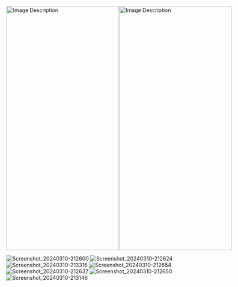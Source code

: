 
<div style="display: flex;">
  <img src="https://github.com/YagizTopaldemir/BalanceCard/assets/159691508/514cab88-3e3f-43fb-b9f5-f85f72c48216" width="300" height="650" alt="Image Description">
  <img src="https://github.com/YagizTopaldemir/BalanceCard/assets/159691508/a690ceb5-f103-4ae9-a84c-9e34523b95de" width="300" height="650" alt="Image Description">
</div>

![Screenshot_20240310-212600](https://github.com/YagizTopaldemir/BalanceCard/assets/159691508/a690ceb5-f103-4ae9-a84c-9e34523b95de)
![Screenshot_20240310-212624](https://github.com/YagizTopaldemir/BalanceCard/assets/159691508/336d3172-fb0d-4db4-a258-a6c501103559)
![Screenshot_20240310-213316](https://github.com/YagizTopaldemir/BalanceCard/assets/159691508/3583d876-050c-4e9f-949f-62da40c360ce)
![Screenshot_20240310-212654](https://github.com/YagizTopaldemir/BalanceCard/assets/159691508/fb8c884f-e165-4943-bde3-14c147aa6716)
![Screenshot_20240310-212637](https://github.com/YagizTopaldemir/BalanceCard/assets/159691508/5dc9b0ae-767c-40ed-a1fc-54aaaba03df8)
![Screenshot_20240310-212650](https://github.com/YagizTopaldemir/BalanceCard/assets/159691508/38560b9a-796b-43a0-873c-0c83686e6785)
![Screenshot_20240310-213146](https://github.com/YagizTopaldemir/BalanceCard/assets/159691508/93ee5d0d-e0ec-403c-b151-3230780af417)
